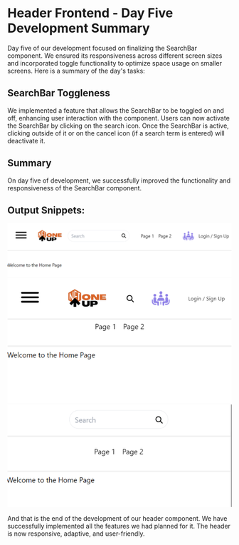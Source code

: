 # Header Frontend - Day Five Development Summary

Day five of our development focused on finalizing the SearchBar component. We ensured its responsiveness across different screen sizes and incorporated toggle functionality to optimize space usage on smaller screens. Here is a summary of the day's tasks:

## SearchBar Toggleness

We implemented a feature that allows the SearchBar to be toggled on and off, enhancing user interaction with the component. Users can now activate the SearchBar by clicking on the search icon. Once the SearchBar is active, clicking outside of it or on the cancel icon (if a search term is entered) will deactivate it.

## Summary

On day five of development, we successfully improved the functionality and responsiveness of the SearchBar component.

## Output Snippets:
![Alt text](image.png)
![Alt text](image-1.png)
![Alt text](image-2.png)

And that is the end of the development of our header component. We have successfully implemented all the features we had planned for it. The header is now responsive, adaptive, and user-friendly.